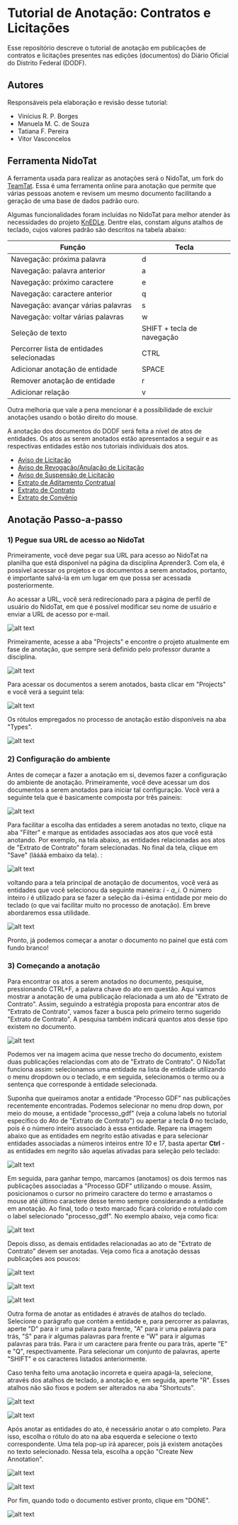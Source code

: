 # Tutorial de Anotação: Contratos e Licitações

Esse repositório descreve o tutorial de anotação em publicações de contratos e licitações presentes nas edições (documentos) do Diário Oficial do Distrito Federal (DODF).

## Autores

Responsáveis pela elaboração e revisão desse tutorial:

- Vinícius R. P. Borges
- Manuela M. C. de Souza
- Tatiana F. Pereira
- Vitor Vasconcelos

## Ferramenta NidoTat

A ferramenta usada para realizar as anotações será o NidoTat, um fork do [TeamTat](https://www.teamtat.org/). Essa é uma ferramenta online para anotação que permite que várias pessoas anotem e revisem um mesmo documento facilitando a geração de uma base de dados padrão ouro.

Algumas funcionalidades foram incluídas no NidoTat para melhor atender às necessidades do projeto [KnEDLe](https://unb-knedle.github.io/nido.html). Dentre elas, constam alguns atalhos de teclado, cujos valores padrão são descritos na tabela abaixo:

Função | Tecla
------- | -------
Navegação: próxima palavra | d
Navegação: palavra anterior | a
Navegação: próximo caractere | e
Navegação: caractere anterior | q
Navegação: avançar várias palavras | s
Navegação: voltar várias palavras | w
Seleção de texto | SHIFT + tecla de navegação
Percorrer lista de entidades selecionadas | CTRL
Adicionar anotação de entidade | SPACE
Remover anotação de entidade | r
Adicionar relação | v

Outra melhoria que vale a pena mencionar é a possibilidade de excluir anotações usando o botão direito do mouse.

A anotação dos documentos do DODF será feita a nível de atos de entidades. Os atos as serem anotados estão apresentados a seguir e as respectivas entidades estão nos tutoriais individuais dos atos.

*   [Aviso de Licitação](aviso_licitacao/README.md)
*   [Aviso de Revogação/Anulação de Licitação](aviso_revogacao_anulacao_licitacao/README.md)
*   [Aviso de Suspensão de Licitação](aviso_suspensao_licitacao/README.md)
*   [Extrato de Aditamento Contratual](extrato_aditamento_contratual/README.md)
*   [Extrato de Contrato](extrato_contrato/README.md)
*   [Extrato de Convênio](extrato_convenio/README.md)

## Anotação Passo-a-passo

### 1) Pegue sua URL de acesso ao NidoTat

Primeiramente, você deve pegar sua URL para acesso ao NidoTat na planilha que está disponível na página da disciplina Aprender3. Com ela, é possível acessar os projetos e os documentos a serem anotados, portanto, é importante salvá-la em um lugar em que possa ser acessada posteriormente.

Ao acessar a URL, você será redirecionado para a página de perfil de usuário do NidoTat, em que é possível modificar seu nome de usuário e enviar a URL de acesso por e-mail.

![alt text](imagens/profile.png "Perfil de usuário")

Primeiramente, acesse a aba "Projects" e encontre o projeto atualmente em fase de anotação, que sempre será definido pelo professor durante a disciplina.

![alt text](imagens/projects.png "Projetos")

Para acessar os documentos a serem anotados, basta clicar em "Projects" e você verá a seguint tela:

![alt text](imagens/documents.png "Documentos a serem anotados e revisados")

Os rótulos empregados no processo de anotação estão disponíveis na aba "Types".

![alt text](imagens/labels.png "Rótulos dos atos e entidades")

### 2) Configuração do ambiente

Antes de começar a fazer a anotação em si, devemos fazer a configuração do ambiente de anotação. Primeiramente, você deve acessar um dos documentos a serem anotados para iniciar tal configuração. Você verá a seguinte tela que é basicamente composta por três paineis:

![alt text](imagens/painel1.png "Tela de anotação de um documento")

Para facilitar a escolha das entidades a serem anotadas no texto, clique na aba "Filter" e marque as entidades associadas aos atos que você está anotando. Por exemplo, na tela abaixo, as entidades relacionadas aos atos de "Extrato de Contrato" foram selecionadas. No final da tela, clique em "Save" (láááá embaixo da tela). :

![alt text](imagens/filtragem.png "Seleção de Entidades")

voltando para a tela principal de anotação de documentos, você verá as entidades que você selecionou da seguinte maneira: *i - a_i*. O número inteiro *i* é utilizado para se fazer a seleção da i-ésima entidade por meio do teclado (o que vai facilitar muito no processo de anotação). Em breve abordaremos essa utilidade.

![alt text](imagens/labels2.png "Painel de Entidades Atualizado")

Pronto, já podemos começar a anotar o documento no painel que está com fundo branco!

### 3) Começando a anotação

Para encontrar os atos a serem anotados no documento, pesquise, pressionando CTRL+F, a palavra chave do ato em questão. Aqui vamos mostrar a anotação de uma publicação relacionada a um ato de "Extrato de Contrato". Assim, seguindo a estratégia proposta para encontrar atos de "Extrato de Contrato", vamos fazer a busca pelo primeiro termo sugerido "Extrato de Contrato". A pesquisa também indicará quantos atos desse tipo existem no documento.

![alt text](imagens/ctrlf.png "Busca Global")

Podemos ver na imagem acima que nesse trecho do documento, existem duas publicações relaciondas com ato de "Extrato de Contrato". O NidoTat funciona assim: selecionamos uma entidade na lista de entidade utilizando o menu dropdown ou o teclado, e em seguida, selecionamos o termo ou a sentença que corresponde à entidade selecionada.

Suponha que queiramos anotar a entidade "Processo GDF" nas publicações recentemente encontradas. Podemos selecionar no menu drop down, por meio do mouse, a entidade "processo_gdf" (veja a coluna labels no tutorial específico do Ato de "Extrato de Contrato") ou apertar a tecla **0** no teclado, pois é o número inteiro associado à essa entidade. Repare na imagem abaixo que as entidades em negrito estão ativadas e para selecionar entidades associadas a números inteiros entre *10* e *17*, basta apertar **Ctrl** - as entidades em negrito são aquelas ativadas para seleção pelo teclado:

![alt text](imagens/menu_entidades.png "Uso do Teclado para Seleção de Entidades")

Em seguida, para ganhar tempo, marcamos (anotamos) os dois termos nas publicações associadas a "Processo GDF" utilizando o mouse. Assim, posicionamos o cursor no primeiro caractere do termo e arrastamos o mouse até último caractere desse termo sempre considerando a entidade em anotação. Ao final, todo o texto marcado ficará colorido e rotulado com o label selecionado "processo_gdf". No exemplo abaixo, veja como fica:

![alt text](imagens/anotacao_processo.png "Anotação da Entidade Processo GDF")

Depois disso, as demais entidades relacionadas ao ato de "Extrato de Contrato" devem ser anotadas. Veja como fica a anotação dessas publicações aos poucos:

![alt text](imagens/anotacao1.png "Rótulo selecionado")

![alt text](imagens/anotacao2.png "Rótulo selecionado")

![alt text](imagens/anotacao3.png "Rótulo selecionado")

Outra forma de anotar as entidades é através de atalhos do teclado. Selecione o parágrafo que contém a entidade e, para percorrer as palavras, aperte "D" para ir uma palavra para frente, "A" para ir uma palavra para trás, "S" para ir algumas palavras para frente e "W" para ir algumas palavras para trás. Para ir um caractere para frente ou para trás, aperte "E" e "Q", respectivamente. Para selecionar um conjunto de palavras, aperte "SHIFT" e os caracteres listados anteriormente.

Caso tenha feito uma anotação incorreta e queira apagá-la, selecione, através dos atalhos de teclado, a anotação e, em seguida, aperte "R". Esses atalhos não são fixos e podem ser alterados na aba "Shortcuts".

![alt text](imagens/shortcuts-aba.png "Aba de atalhos")

![alt text](imagens/shortcuts.png "Atalhos")

Após anotar as entidades do ato, é necessário anotar o ato completo. Para isso, escolha o rótulo do ato na aba esquerda e selecione o texto correspondente. Uma tela pop-up irá aparecer, pois já existem anotações no texto selecionado. Nessa tela, escolha a opção "Create New Annotation".

![alt text](imagens/popup.PNG "Tela para selecionar nova anotação")

![alt text](imagens/ato.PNG "Ato anotado com suas entidades")

Por fim, quando todo o documento estiver pronto, clique em "DONE".

![alt text](imagens/done.PNG "Documento pronto")
